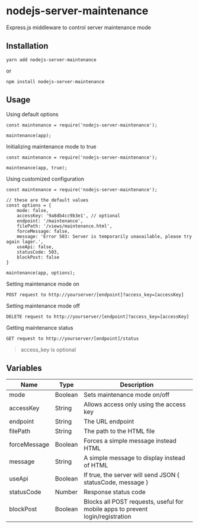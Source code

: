 # nodejs-server-maintenance

Express.js middleware to control server maintenance mode

## Installation

    yarn add nodejs-server-maintenance

or

    npm install nodejs-server-maintenance

## Usage

Using default options

    const maintenance = require('nodejs-server-maintenance');
    
    maintenance(app);

Initializing maintenance mode to true

    const maintenance = require('nodejs-server-maintenance');
    
    maintenance(app, true);

Using customized configuration

    const maintenance = require('nodejs-server-maintenance');
    
    // these are the default values
    const options = {
        mode: false,        
        accessKey: '9a8db4cc9b3e1', // optional
        endpoint: '/maintenance',
        filePath: '/views/maintenance.html',
        forceMessage: false,       
        message: 'Error 503: Server is temporarily unavailable, please try again lager.',
        useApi: false,
        statusCode: 503,
        blockPost: false
    }
    
    maintenance(app, options);

Setting maintenance mode on

    POST request to http://yourserver/[endpoint]?access_key=[accessKey]


Setting maintenance mode off

    DELETE request to http://yourserver/[endpoint]?access_key=[accessKey]

Getting maintenance status

    GET request to http://yourserver/[endpoint]/status

> access_key is optional

## Variables

Name | Type | Description
------------ | ------------- | -------------
mode | Boolean | Sets maintenance mode on/off
accessKey | String | Allows access only using the access key
endpoint | String | The URL endpoint
filePath | String | The path to the HTML file
forceMessage | Boolean | Forces a simple message instead HTML
message | String | A simple message to display instead of HTML
useApi | Boolean | If true, the server will send JSON { statusCode, message }
statusCode | Number | Response status code
blockPost | Boolean | Blocks all POST requests, useful for mobile apps to prevent login/registration